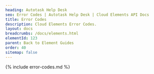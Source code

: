 ```yaml
---
heading: Autotask Help Desk
seo: Error Codes | Autotask Help Desk | Cloud Elements API Docs
title: Error Codes
description: Cloud Elements Error Codes.
layout: docs
breadcrumbs: /docs/elements.html
elementId: 123
parent: Back to Element Guides
order: 40
sitemap: false
---
```


{% include error-codes.md %}
